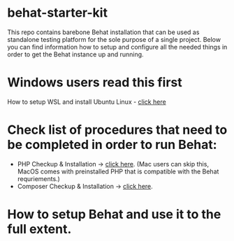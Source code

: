 # behat-starter-kit
This repo contains barebone Behat installation that can be used as standalone testing platform for the sole purpose of a single project. Below you can find information how to setup and configure all the needed things in order to get the Behat instance up and running.

# Windows users read this first
How to setup WSL and install Ubuntu Linux - [click here](https://github.com/plamen-penev-ffw/behat-starter-kit/blob/master/WSL.md)

# Check list of procedures that need to be completed in order to run Behat:

* PHP Checkup & Installation -> [click here](https://github.com/plamen-penev-ffw/behat-starter-kit/blob/master/PHP.md). (Mac users can skip this, MacOS comes with preinstalled PHP that is compatible with the Behat requriements.)
* Composer Checkup & Installation -> [click here](https://github.com/plamen-penev-ffw/behat-starter-kit/blob/master/COMPOSER.md).

# How to setup Behat and use it to the full extent.

